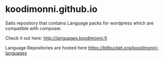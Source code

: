 koodimonni.github.io
====================

Satis repository that contains Language packs for wordpress which are compatible with composer.

Check it out here: http://languages.koodimonni.fi

Language Repositories are hosted here https://bitbucket.org/koodimonni-languages